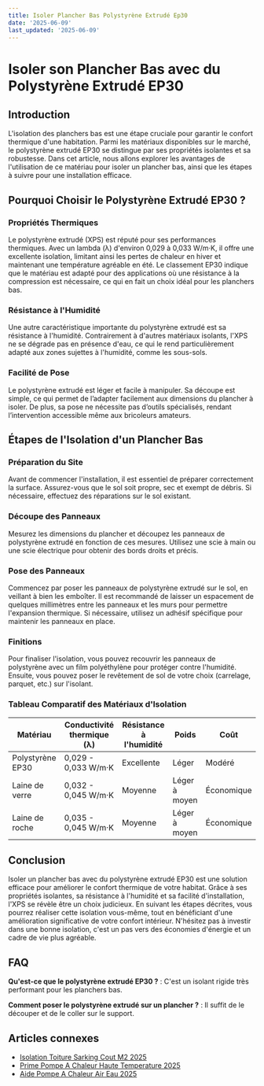 ```yaml
---
title: Isoler Plancher Bas Polystyrène Extrudé Ep30
date: '2025-06-09'
last_updated: '2025-06-09'
---
```


# Isoler son Plancher Bas avec du Polystyrène Extrudé EP30

## Introduction

L'isolation des planchers bas est une étape cruciale pour garantir le confort thermique d'une habitation. Parmi les matériaux disponibles sur le marché, le polystyrène extrudé EP30 se distingue par ses propriétés isolantes et sa robustesse. Dans cet article, nous allons explorer les avantages de l'utilisation de ce matériau pour isoler un plancher bas, ainsi que les étapes à suivre pour une installation efficace.

## Pourquoi Choisir le Polystyrène Extrudé EP30 ?

### Propriétés Thermiques

Le polystyrène extrudé (XPS) est réputé pour ses performances thermiques. Avec un lambda (λ) d'environ 0,029 à 0,033 W/m·K, il offre une excellente isolation, limitant ainsi les pertes de chaleur en hiver et maintenant une température agréable en été. Le classement EP30 indique que le matériau est adapté pour des applications où une résistance à la compression est nécessaire, ce qui en fait un choix idéal pour les planchers bas.

### Résistance à l'Humidité

Une autre caractéristique importante du polystyrène extrudé est sa résistance à l'humidité. Contrairement à d'autres matériaux isolants, l'XPS ne se dégrade pas en présence d'eau, ce qui le rend particulièrement adapté aux zones sujettes à l'humidité, comme les sous-sols.

### Facilité de Pose

Le polystyrène extrudé est léger et facile à manipuler. Sa découpe est simple, ce qui permet de l’adapter facilement aux dimensions du plancher à isoler. De plus, sa pose ne nécessite pas d’outils spécialisés, rendant l’intervention accessible même aux bricoleurs amateurs.

## Étapes de l'Isolation d'un Plancher Bas

### Préparation du Site

Avant de commencer l'installation, il est essentiel de préparer correctement la surface. Assurez-vous que le sol soit propre, sec et exempt de débris. Si nécessaire, effectuez des réparations sur le sol existant.

### Découpe des Panneaux

Mesurez les dimensions du plancher et découpez les panneaux de polystyrène extrudé en fonction de ces mesures. Utilisez une scie à main ou une scie électrique pour obtenir des bords droits et précis.

### Pose des Panneaux

Commencez par poser les panneaux de polystyrène extrudé sur le sol, en veillant à bien les emboîter. Il est recommandé de laisser un espacement de quelques millimètres entre les panneaux et les murs pour permettre l'expansion thermique. Si nécessaire, utilisez un adhésif spécifique pour maintenir les panneaux en place.

### Finitions

Pour finaliser l'isolation, vous pouvez recouvrir les panneaux de polystyrène avec un film polyéthylène pour protéger contre l'humidité. Ensuite, vous pouvez poser le revêtement de sol de votre choix (carrelage, parquet, etc.) sur l'isolant.

### Tableau Comparatif des Matériaux d'Isolation

| Matériau         | Conductivité thermique (λ) | Résistance à l'humidité | Poids          | Coût                |
|-------------------|---------------------------|-------------------------|-----------------|---------------------|
| Polystyrène EP30  | 0,029 - 0,033 W/m·K       | Excellente              | Léger           | Modéré              |
| Laine de verre     | 0,032 - 0,045 W/m·K       | Moyenne                 | Léger à moyen   | Économique          |
| Laine de roche     | 0,035 - 0,045 W/m·K       | Moyenne                 | Léger à moyen   | Économique          |

## Conclusion

Isoler un plancher bas avec du polystyrène extrudé EP30 est une solution efficace pour améliorer le confort thermique de votre habitat. Grâce à ses propriétés isolantes, sa résistance à l'humidité et sa facilité d'installation, l'XPS se révèle être un choix judicieux. En suivant les étapes décrites, vous pourrez réaliser cette isolation vous-même, tout en bénéficiant d'une amélioration significative de votre confort intérieur. N'hésitez pas à investir dans une bonne isolation, c'est un pas vers des économies d'énergie et un cadre de vie plus agréable.

## FAQ
**Qu'est-ce que le polystyrène extrudé EP30 ?**
: C'est un isolant rigide très performant pour les planchers bas.

**Comment poser le polystyrène extrudé sur un plancher ?**
: Il suffit de le découper et de le coller sur le support.

## Articles connexes
- [Isolation Toiture Sarking Cout M2 2025](/isolation-toiture-sarking-cout-m2-2025/)
- [Prime Pompe A Chaleur Haute Temperature 2025](/prime-pompe-a-chaleur-haute-temperature-2025/)
- [Aide Pompe A Chaleur Air Eau 2025](/aide-pompe-a-chaleur-air-eau-2025/)


<script type="application/ld+json">
{
  "@context": "https://schema.org",
  "@type": "FAQPage",
  "mainEntity": [
    {
      "@type": "Question",
      "name": "Qu'est-ce que le polystyrène extrudé EP30 ?",
      "acceptedAnswer": {
        "@type": "Answer",
        "text": "C'est un isolant rigide très performant pour les planchers bas."
      }
    },
    {
      "@type": "Question",
      "name": "Comment poser le polystyrène extrudé sur un plancher ?",
      "acceptedAnswer": {
        "@type": "Answer",
        "text": "Il suffit de le découper et de le coller sur le support."
      }
    }
  ]
}
</script>